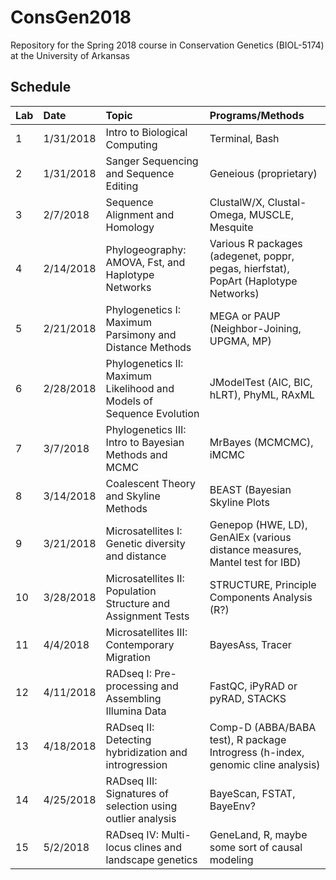 # ConsGen2018
Repository for the Spring 2018 course in Conservation Genetics (BIOL-5174) at the University of Arkansas

## Schedule
| Lab           | Date           | Topic  | Programs/Methods |
| :------------|:-------------|:-----|:-----|
| 1         | 1/31/2018 | Intro to Biological Computing | Terminal, Bash |
| 2         | 1/31/2018    |  Sanger Sequencing and Sequence Editing | Geneious (proprietary) |
| 3         | 2/7/2018    | Sequence Alignment and Homology |ClustalW/X, Clustal-Omega, MUSCLE, Mesquite|
| 4 | 2/14/2018 | Phylogeography: AMOVA, Fst, and Haplotype Networks | Various R packages (adegenet, poppr, pegas, hierfstat), PopArt (Haplotype Networks) |
| 5 | 2/21/2018 | Phylogenetics I: Maximum Parsimony and Distance Methods | MEGA or PAUP (Neighbor-Joining, UPGMA, MP) | 
| 6 | 2/28/2018 | Phylogenetics II: Maximum Likelihood and Models of Sequence Evolution | JModelTest (AIC, BIC, hLRT), PhyML, RAxML |
| 7 | 3/7/2018 | Phylogenetics III: Intro to Bayesian Methods and MCMC | MrBayes (MCMCMC), iMCMC | 
| 8 | 3/14/2018 | Coalescent Theory and Skyline Methods | BEAST (Bayesian Skyline Plots | 
| 9 | 3/21/2018 | Microsatellites I: Genetic diversity and distance | Genepop (HWE, LD), GenAlEx (various distance measures, Mantel test for IBD) | 
| 10 | 3/28/2018 | Microsatellites II: Population Structure and Assignment Tests | STRUCTURE, Principle Components Analysis (R?) | 
| 11 | 4/4/2018 | Microsatellites III: Contemporary Migration | BayesAss, Tracer |
| 12 | 4/11/2018 | RADseq I: Pre-processing and Assembling Illumina Data | FastQC, iPyRAD or pyRAD, STACKS | 
| 13 | 4/18/2018 | RADseq II: Detecting hybridization and introgression | Comp-D (ABBA/BABA test), R package Introgress (h-index, genomic cline analysis)| 
| 14 | 4/25/2018 | RADseq III: Signatures of selection using outlier analysis | BayeScan, FSTAT, BayeEnv? | 
| 15 | 5/2/2018 | RADseq IV: Multi-locus clines and landscape genetics | GeneLand, R, maybe some sort of causal modeling | 


